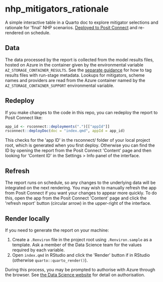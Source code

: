 
# nhp_mitigators_rationale

<!-- badges: start -->
<!-- badges: end -->

A simple interactive table in a Quarto doc to explore mitigator selections and rationale for 'final' NHP scenarios.
[Deployed to Posit Connect](https://connect.strategyunitwm.nhs.uk/nhp/mitigators-rationale/) and re-rendered on schedule.

## Data

The data processed by the report is collected from the model results files, hosted on Azure in the container given by the environmental variable `AZ_STORAGE_CONTAINER_RESULTS`.
See the [separate guidance](https://csucloudservices.sharepoint.com/:w:/r/sites/HEUandSUProjects/_layouts/15/Doc.aspx?sourcedoc=%7BE9BF237E-BA81-4F7E-90B1-2CA3A003F5A1%7D&file=2024-08-24_tagging-nhp-model-runs.docx&action=default&mobileredirect=true) for how to tag results files with run-stage metadata.
Lookups for mitigators, scheme names and providers are read from the Azure container named by the `AZ_STORAGE_CONTAINER_SUPPORT` environmental variable.

## Redeploy

If you make changes to the code in this repo, you can redeploy the report to Posit Connect like:

``` r
app_id <- rsconnect::deployments(".")[["appId"]]
rsconnect::deployDoc(doc = "index.qmd", appId = app_id)
```

This checks for the 'app ID' in the rsconnect/ folder of your local project root, which is generated when you first deploy.
Otherwise you can find the ID by opening the report from the Posit Connect 'Content' page and then looking for 'Content ID' in the Settings > Info panel of the interface.

## Refresh

The report runs on schedule, so any changes to the underlying data will be integrated on the next rendering.
You may wish to manually refresh the app from Posit Connect if you want your changes to appear more quickly.
To do this, open the app from the Posit Connect 'Content' page and click the 'refresh report' button (circular arrow) in the upper-right of the interface.

## Render locally

If you need to generate the report on your machine:

1. Create a `.Renviron` file in the project root using `.Renviron.sample` as a template.
Ask a member of the Data Science team for the values required by each variable.
2. Open `index.qmd` in RStudio and click the 'Render' button if in RStudio (otherwise `quarto::quarto_render()`).

During this process, you may be prompted to authorise with Azure through the browser. 
See [the Data Science website](https://the-strategy-unit.github.io/data_science/presentations/2024-05-16_store-data-safely/#/authenticating-to-azure-data-storage) for detail on authorisation.
